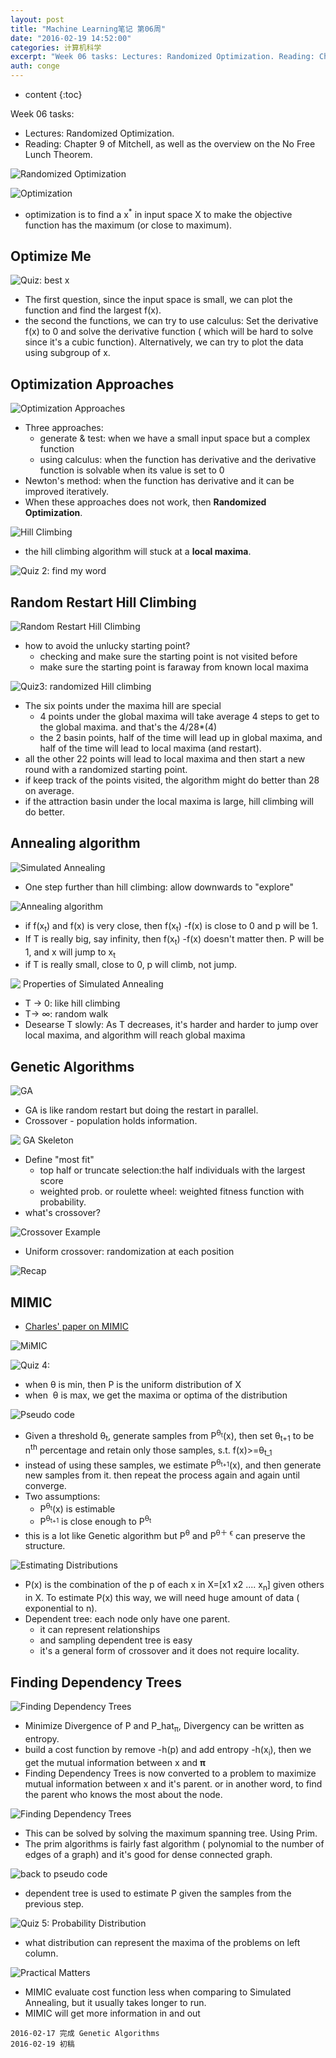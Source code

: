 ```yaml
---
layout: post
title: "Machine Learning笔记 第06周"
date: "2016-02-19 14:52:00"
categories: 计算机科学
excerpt: "Week 06 tasks: Lectures: Randomized Optimization. Reading: Chapter 9 of ..."
auth: conge
---
```

* content
{:toc}

Week 06 tasks:

- Lectures: Randomized Optimization.
- Reading: Chapter 9 of Mitchell, as well as the overview on the No Free Lunch Theorem.


![Randomized Optimization](/assets/images/计算机科学/118382-caf3c9112399c651.png)

![Optimization](/assets/images/计算机科学/118382-793ee932acc99772.png)

* optimization is to find a x<sup>*</sup> in input space X to make the objective function has the maximum (or close to maximum).

## Optimize Me

![Quiz: best x](/assets/images/计算机科学/118382-c84e02010ff65c18.png)
* The first question, since the input space is small, we can plot the function and find the largest f(x).
* the second the functions, we can try to use calculus: Set the derivative f(x) to 0 and solve the derivative function ( which will be hard to solve since it's a cubic function). Alternatively, we can try to plot the data using subgroup of x.

## Optimization Approaches

![Optimization Approaches](/assets/images/计算机科学/118382-915c869fca69aa8b.png)
* Three approaches:
  * generate & test: when we have a small input space but a complex function
  * using calculus: when the function has derivative and the derivative function is solvable when its value is set to 0
* Newton's method: when the function has derivative and it can be improved iteratively.
* When these approaches does not work, then __Randomized Optimization__.

![Hill Climbing](/assets/images/计算机科学/118382-ba928c8c03ef0b4f.png)
* the hill climbing algorithm will stuck at a __local maxima__.

![Quiz 2: find my word](/assets/images/计算机科学/118382-c39d7c1515aca84c.png)

## Random Restart Hill Climbing

![Random Restart Hill Climbing](/assets/images/计算机科学/118382-273a0bb7f5b14d05.png)
* how to avoid the unlucky starting point?
  * checking and make sure the starting point is not visited before
  * make sure the starting point is faraway from known local maxima

![Quiz3: randomized Hill climbing](/assets/images/计算机科学/118382-90b89394de06def1.png)
* The six points under the maxima hill are special
  * 4 points under the global maxima will take average 4 steps to get to the global maxima. and that's the 4/28*(4)
  * the 2 basin points, half of the time will lead up in global maxima, and half of the time will lead to local maxima (and restart).
* all the other 22 points will lead to local maxima and then start a new round with a randomized starting point.
* if keep track of the points visited, the algorithm might do better than 28 on average.
* if the attraction basin under the local maxima is large, hill climbing will do better.

## Annealing algorithm

![Simulated Annealing](/assets/images/计算机科学/118382-6c9f354d70ee651e.png)

* One step further than hill climbing: allow downwards to "explore"

![Annealing algorithm](/assets/images/计算机科学/118382-85b6a8cdb56911b6.png)

* if f(x<sub>t</sub>) and f(x) is very close, then f(x<sub>t</sub>) -f(x) is close to 0 and p will be 1.
* If T is really big, say infinity, then f(x<sub>t</sub>) -f(x) doesn't matter then. P will be 1, and x will jump to x<sub>t</sub>
* if T is really small, close to 0, p will climb, not jump.

![ Properties of Simulated Annealing](/assets/images/计算机科学/118382-65210d36eff5b72a.png)

* T -> 0: like hill climbing
* T-> ∞: random walk
* Desearse T slowly:  As T decreases, it's harder and harder to jump over local maxima, and algorithm will reach global maxima

## Genetic Algorithms

![GA](/assets/images/计算机科学/118382-2e25936150f0be16.png)

* GA is like random restart but doing the restart in parallel.
* Crossover - population holds information.

![ GA Skeleton](/assets/images/计算机科学/118382-6c6754dbf31031e0.png)
* Define "most fit"
  - top half or truncate selection:the half individuals with the largest score
  - weighted prob. or roulette wheel: weighted fitness function with probability.
* what's crossover?

![Crossover Example](/assets/images/计算机科学/118382-9d43da8681c2a253.png)

* Uniform crossover: randomization at each position

![Recap](/assets/images/计算机科学/118382-b778c74f2f9ab60f.png)

## MIMIC

* [Charles' paper on MIMIC](http://www.cc.gatech.edu/~isbell/papers/isbell-mimic-nips-1997.pdf)

![MiMIC](/assets/images/计算机科学/118382-6bc2056cc3077470.png)

![Quiz 4:](/assets/images/计算机科学/118382-c361ac5d21a7e5a3.png)

* when θ is min, then P is the uniform distribution of X
* when  θ is max, we get the maxima or optima of the distribution

![Pseudo code](/assets/images/计算机科学/118382-c6fbe26d31b05f63.png)
* Given a threshold θ<sub>t</sub>, generate samples from P<sup>θ<sub>t</sub></sup>(x), then set θ<sub>t+1</sub> to be n<sup>th</sup> percentage and retain only those samples, s.t. f(x)>=θ<sub>t_1</sub>
* instead of using these samples, we estimate P<sup>θ<sub>t+1</sub></sup>(x), and then generate new samples from it. then repeat the process again and again until converge.
* Two assumptions:
  * P<sup>θ<sub>t</sub></sup>(x) is estimable
  * P<sup>θ<sub>t+1</sub></sup> is close enough to P<sup>θ<sub>t</sub></sup>
* this is a lot like Genetic algorithm but P<sup>θ</sup> and P<sup>θ＋ ϵ</sup> can preserve the structure.

![Estimating Distributions](/assets/images/计算机科学/118382-c3e4aa7a8aafd90a.png)
* P(x) is the combination of the p of each x in X=[x1 x2 .... x<sub>n</sub>] given others in X. To estimate P(x) this way, we will need huge amount of data ( exponential to n).
* Dependent tree: each node only have one parent.
  * it can represent relationships
  * and sampling dependent tree is easy
  * it's a general form of crossover and it does not require locality.

## Finding Dependency Trees

![Finding Dependency Trees](/assets/images/计算机科学/118382-92f96ba174026094.png)
* Minimize Divergence of P and P_hat<sub>π</sub>, Divergency can be written as entropy.
* build a cost function by remove -h(p) and add entropy -h(x<sub>i</sub>), then we get the mutual information between x and **π**
* Finding Dependency Trees is now converted to a problem to maximize mutual information between x and it's parent. or in another word, to find the parent who knows the most about the node.

![Finding Dependency Trees](/assets/images/计算机科学/118382-e4f4cd310aea0f3b.png)
* This can be solved by solving the maximum spanning tree. Using Prim.
* The prim algorithms is fairly fast algorithm ( polynomial to the number of edges of a graph) and it's good for dense connected graph.

![back to pseudo code](/assets/images/计算机科学/118382-786b60e3a31ce2fc.png)
* dependent tree is used to estimate P given the samples from the previous step.

![Quiz 5: Probability Distribution](/assets/images/计算机科学/118382-5ae60dc9cb79b77f.png)

* what distribution can represent the maxima of the problems on left column.

![Practical Matters](/assets/images/计算机科学/118382-e7908601e6234331.png)

* MIMIC evaluate cost function less when comparing to Simulated Annealing, but it usually takes longer to run.
* MIMIC will get more information in and out


```
2016-02-17 完成 Genetic Algorithms
2016-02-19 初稿
```
